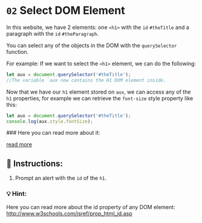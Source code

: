 # `02` Select DOM Element

In this website, we have 2 elements: one `<h1>` with the `id` `#theTitle` and a paragraph with the `id` `#theParagraph`.

You can select any of the objects in the DOM with the `querySelector` function. 

For example: If we want to select the `<h1>` element, we can do the following:

```js
let aux = document.querySelector('#theTitle');
//The variable `aux now contains the H1 DOM element inside.
```

Now that we have our `h1` element stored on `aux`, we can access any of the `h1` properties, for example we can retrieve the `font-size` style property like this:

```js
let aux = document.querySelector('#theTitle');
console.log(aux.style.fontSize);
```

### Here you can read more about it: 

[read more](https://www.w3schools.com/jsref/prop_style_fontsize.asp)

## 📝 Instructions:

1. Prompt an alert with the `id` of the `h1`.
### 💡 Hint:

Here you can read more about the id property of any DOM element: http://www.w3schools.com/jsref/prop_html_id.asp
